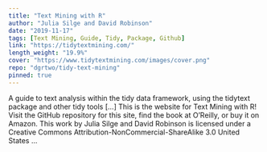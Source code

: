 ```yaml
---
title: "Text Mining with R"
author: "Julia Silge and David Robinson"
date: "2019-11-17"
tags: [Text Mining, Guide, Tidy, Package, Github]
link: "https://tidytextmining.com/"
length_weight: "19.9%"
cover: "https://www.tidytextmining.com/images/cover.png"
repo: "dgrtwo/tidy-text-mining"
pinned: true
---
```


A guide to text analysis within the tidy data framework, using the tidytext package and other tidy tools [...] This is the website for Text Mining with R! Visit the GitHub repository for this site, find the book at O’Reilly, or buy it on Amazon. This work by Julia Silge and David Robinson is licensed under a Creative Commons Attribution-NonCommercial-ShareAlike 3.0 United States ...
